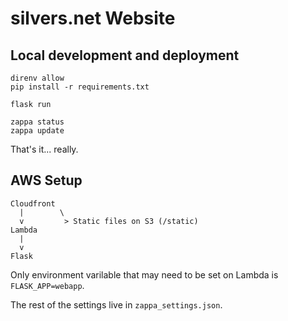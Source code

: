 # silvers.net Website

## Local development and deployment

```
direnv allow
pip install -r requirements.txt

flask run

zappa status
zappa update
```

That's it... really.

## AWS Setup

```
Cloudfront 
  |        \
  v         > Static files on S3 (/static)
Lambda
  |
  v
Flask
  ```

  Only environment varilable that may need to be set on Lambda is `FLASK_APP=webapp`.

  The rest of the settings live in `zappa_settings.json`.

